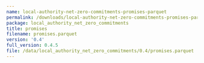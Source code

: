 ```yaml
---
name: local-authority-net-zero-commitments-promises-parquet
permalink: /downloads/local-authority-net-zero-commitments-promises-parquet/0_4
package: local_authority_net_zero_commitments
title: promises
filename: promises.parquet
version: '0.4'
full_version: 0.4.5
file: /data/local_authority_net_zero_commitments/0.4/promises.parquet
---
```

